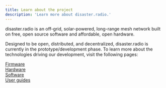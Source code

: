 ```yaml
---
title: Learn about the project
description: 'Learn more about disaster.radio.'
---
```


disaster.radio is an off-grid, solar-powered, long-range mesh network built on free, open source software and affordable, open hardware.

Designed to be open, distributed, and decentralized, disaster.radio is currently in the prototype/development phase. To learn more about the technologies driving our development, visit the following pages:

[Firmware](/learn/firmware)  
[Hardware](/learn/hardware)  
[Software](/learn/software)  
[User guides](/learn/user-guides)  
